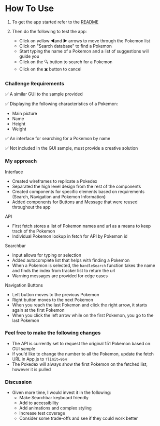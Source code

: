 # How To Use

1. To get the app started refer to the [README](https://github.com/josno/pokedex-challenge/blob/master/README.md#installation-instructions)

2. Then do the following to test the app:
   - Click on yellow :arrow_backward:and :arrow_forward: arrows to move through the Pokemon list
   - Click on "Search database" to find a Pokemon
   - Start typing the name of a Pokemon and a list of suggestions will guide you
   - Click on the :mag: button to search for a Pokemon
   - Click on the :heavy_multiplication_x: button to cancel

### Challenge Requirements

:white_check_mark: A similar GUI to the sample provided

:white_check_mark: Displaying the following characteristics of a Pokemon:

- Main picture
- Name
- Height
- Weight

:white_check_mark: An interface for searching for a Pokemon by name

:white_check_mark: Not included in the GUI sample, must provide a creative solution

### My approach

Interface

- Created wireframes to replicate a Pokedex
- Separated the high level design from the rest of the components
- Created components for specific elements based on requirements (Search, Navigation and Pokemon Information)
- Added components for Buttons and Message that were reused throughout the app

API

- First fetch stores a list of Pokemon names and url as a means to keep track of the Pokemon
- Individual Pokemon lookup in fetch for API by Pokemon id

Searchbar

- Input allows for typing or selection
- Added autocomplete list that helps with finding a Pokemon
- When a Pokemon is selected, the `handleSearch` function takes the name and finds the index from tracker list to return the url
- Warning messages are provided for edge cases

Navigation Buttons

- Left button moves to the previous Pokemon
- Right button moves to the next Pokemon
- When you reach the last Pokemon and click the right arrow, it starts again at the first Pokemon
- When you click the left arrow while on the first Pokemon, you go to the last Pokemon

### Feel free to make the following changes

- The API is currently set to request the original 151 Pokemon based on GUI sample
- If you'd like to change the number to all the Pokemon, update the fetch URL in App.js to `?limit=964`
- The Pokedex will always show the first Pokemon on the fetched list, however it is pulled

### Discussion

- Given more time, I would invest it in the following:
  - Make Searchbar keyboard friendly
  - Add to accessibility
  - Add animations and complex styling
  - Increase test coverage
  - Consider some trade-offs and see if they could work better

